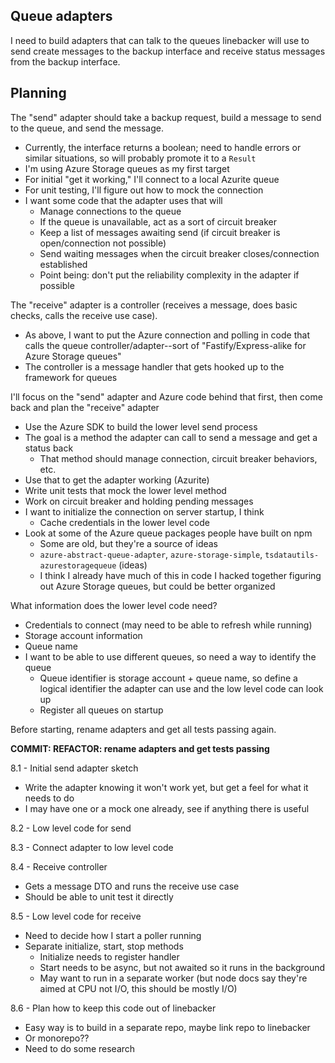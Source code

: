 ## Queue adapters

I need to build adapters that can talk to the queues linebacker will use to send create messages to the backup interface and receive status messages from the backup interface.

## Planning

The "send" adapter should take a backup request, build a message to send to the queue, and send the message.

-  Currently, the interface returns a boolean; need to handle errors or similar situations, so will probably promote it to a `Result`
-  I'm using Azure Storage queues as my first target
-  For initial "get it working," I'll connect to a local Azurite queue
-  For unit testing, I'll figure out how to mock the connection
-  I want some code that the adapter uses that will
   -  Manage connections to the queue
   -  If the queue is unavailable, act as a sort of circuit breaker
   -  Keep a list of messages awaiting send (if circuit breaker is open/connection not possible)
   -  Send waiting messages when the circuit breaker closes/connection established
   -  Point being: don't put the reliability complexity in the adapter if possible

The "receive" adapter is a controller (receives a message, does basic checks, calls the receive use case).

-  As above, I want to put the Azure connection and polling in code that calls the queue controller/adapter--sort of "Fastify/Express-alike for Azure Storage queues"
-  The controller is a message handler that gets hooked up to the framework for queues

I'll focus on the "send" adapter and Azure code behind that first, then come back and plan the "receive" adapter

-  Use the Azure SDK to build the lower level send process
-  The goal is a method the adapter can call to send a message and get a status back
   -  That method should manage connection, circuit breaker behaviors, etc.
-  Use that to get the adapter working (Azurite)
-  Write unit tests that mock the lower level method
-  Work on circuit breaker and holding pending messages
-  I want to initialize the connection on server startup, I think
   -  Cache credentials in the lower level code
-  Look at some of the Azure queue packages people have built on npm
   -  Some are old, but they're a source of ideas
   -  `azure-abstract-queue-adapter`, `azure-storage-simple`, `tsdatautils-azurestoragequeue` (ideas)
   -  I think I already have much of this in code I hacked together figuring out Azure Storage queues, but could be better organized

What information does the lower level code need?

-  Credentials to connect (may need to be able to refresh while running)
-  Storage account information
-  Queue name
-  I want to be able to use different queues, so need a way to identify the queue
   -  Queue identifier is storage account + queue name, so define a logical identifier the adapter can use and the low level code can look up
   -  Register all queues on startup

Before starting, rename adapters and get all tests passing again.

**COMMIT: REFACTOR: rename adapters and get tests passing**

8.1 - Initial send adapter sketch

-  Write the adapter knowing it won't work yet, but get a feel for what it needs to do
-  I may have one or a mock one already, see if anything there is useful

8.2 - Low level code for send

8.3 - Connect adapter to low level code

8.4 - Receive controller

-  Gets a message DTO and runs the receive use case
-  Should be able to unit test it directly

8.5 - Low level code for receive

-  Need to decide how I start a poller running
-  Separate initialize, start, stop methods
   -  Initialize needs to register handler
   -  Start needs to be async, but not awaited so it runs in the background
   -  May want to run in a separate worker (but node docs say they're aimed at CPU not I/O, this should be mostly I/O)

8.6 - Plan how to keep this code out of linebacker

-  Easy way is to build in a separate repo, maybe link repo to linebacker
-  Or monorepo??
-  Need to do some research
